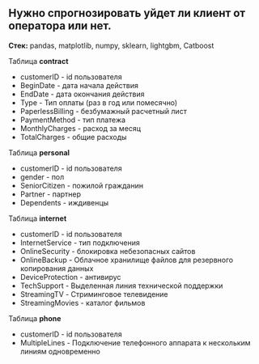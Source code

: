 ## Нужно спрогнозировать уйдет ли клиент от оператора или нет.

<b>Стек:</b> pandas, matplotlib, numpy, sklearn, lightgbm, Catboost


Таблица <b>contract</b>

- customerID - id пользователя
- BeginDate - дата начала действия
- EndDate - дата окончания действия
- Type - Тип оплаты (раз в год или помесячно)
- PaperlessBilling - безбумажный расчетный лист
- PaymentMethod - тип платежа
- MonthlyCharges - расход за месяц
- TotalCharges - общие расходы

Таблица <b>personal</b>

- customerID - id пользователя
- gender - пол
- SeniorCitizen - пожилой гражданин
- Partner - партнер
- Dependents - иждивенцы

Таблица <b>internet</b>

- customerID - id пользователя
- InternetService - тип подключения
- OnlineSecurity - блокировка небезопасных сайтов
- OnlineBackup - Облачное хранилище файлов для резервного копирования данных
- DeviceProtection - антивирус
- TechSupport - Выделенная линия технической поддержки
- StreamingTV - Стриминговое телевидение
- StreamingMovies - каталог фильмов

Таблица <b>phone</b>

- customerID - id пользователя
- MultipleLines - Подключение телефонного аппарата к нескольким линиям одновременно
